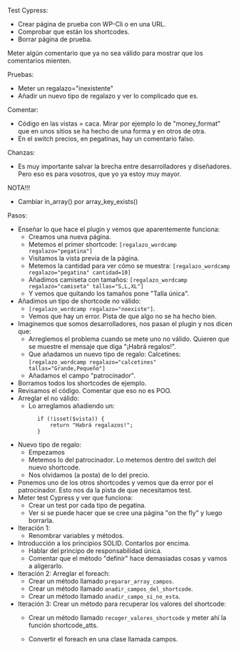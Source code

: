 Test Cypress:

* Crear página de prueba con WP-Cli o en una URL.
* Comprobar que están los shortcodes.
* Borrar página de prueba.

Meter algún comentario que ya no sea válido para mostrar que los comentarios mienten.

Pruebas:
* Meter un regalazo="inexistente"
* Añadir un nuevo tipo de regalazo y ver lo complicado que es.

Comentar:
* Código en las vistas = caca. Mirar por ejemplo lo de "money_format" que en unos sitios se ha hecho de una forma y en otros de otra.
* En el switch precios, en pegatinas, hay un comentario falso.

Chanzas:
* Es muy importante salvar la brecha entre desarrolladores y diseñadores. Pero eso es para vosotros, que yo ya estoy muy mayor.

NOTA!!!
* Cambiar in_array() por array_key_exists()

Pasos:
* Enseñar lo que hace el plugin y vemos que aparentemente funciona:
    * Creamos una nueva página.
    * Metemos el primer shortcode:
    `[regalazo_wordcamp regalazo="pegatina"]`
    * Visitamos la vista previa de la página.
    * Metemos la cantidad para ver cómo se muestra:
    `[regalazo_wordcamp regalazo="pegatina" cantidad=10]`
    * Añadimos camiseta con tamaños:
    `[regalazo_wordcamp regalazo="camiseta" tallas="S,L,XL"]`
    * Y vemos que quitando los tamaños pone "Talla única".
* Añadimos un tipo de shortcode no válido:
    * `[regalazo_wordcamp regalazo="noexiste"]`.
    * Vemos que hay un error. Pista de que algo no se ha hecho bien.
* Imaginemos que somos desarrolladores, nos pasan el plugin y nos dicen que:
    * Arreglemos el problema cuando se mete uno no válido. Quieren que se muestre el mensaje que diga "¡Habrá regalos!".
    * Que añadamos un nuevo tipo de regalo: Calcetines:
    `[regalazo_wordcamp regalazo="calcetines" tallas="Grande,Pequeño"]`
    * Añadamos el campo "patrocinador".
* Borramos todos los shortcodes de ejemplo.
* Revisamos el código. Comentar que eso no es POO.
* Arreglar el no válido:
    * Lo arreglamos añadiendo un:
    ```
          if (!isset($vista)) {
              return "Habrá regalazos!";
          }
    ```
* Nuevo tipo de regalo:
    * Empezamos 
    * Metemos lo del patrocinador. Lo metemos dentro del switch del nuevo shortcode.
    * Nos olvidamos (a posta) de lo del precio.
* Ponemos uno de los otros shortcodes y vemos que da error por el patrocinador. Esto nos da la pista de que necesitamos test.
* Meter test Cypress y ver que funciona:
    * Crear un test por cada tipo de pegatina.
    * Ver si se puede hacer que se cree una página "on the fly" y luego borrarla.
* Iteración 1:
    * Renombrar variables y métodos.  
* Introducción a los principios SOLID. Contarlos por encima.
    * Hablar del principo de responsabilidad única.
    * Comentar que el método "definir" hace demasiadas cosas y vamos a aligerarlo.
* Iteración 2: Arreglar el foreach: 
    * Crear un método llamado `preparar_array_campos`.
    * Crear un método llamado `anadir_campos_del_shortcode`.
    * Crear un método llamado `anadir_campo_si_no_esta`.
* Iteración 3: Crear un método para recuperar los valores del shortcode:
    * Crear un método llamado `recoger_valores_shortcode` y meter ahí la función shortcode_atts.
    
    * Convertir el foreach en una clase llamada campos.
    
